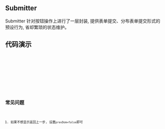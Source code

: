 ## Submitter

Submitter 针对按钮操作上进行了一层封装, 提供表单提交、分布表单提交形式的预设行为, 省却繁琐的状态维护。

## 代码演示

<div style="width: 100%; display: flex;">

<div style="flex: 1;">
    <code src="./demos/base.tsx" title="基本" desc="结合表单实现" />
</div>

<div style="flex: 1; padding: 0 24px">
    <code src="./demos/step.tsx" title="结合分布表单方式实现" desc="`Submitter`默认同步`IndicatorCard`组件数据, 只需要关注对应的回调即可, 其余的请交给`Submitter`来维护" />
</div>

</div>

<API></API>

## 常见问题

1. 如果不想显示返回上一步, 设置`prevDom=false`即可
